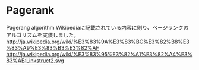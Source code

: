 Pagerank
========

Pagerang algorithm
Wikipediaに記載されている内容に則り、ページランクのアルゴリズムを実装しました。
http://ja.wikipedia.org/wiki/%E3%83%9A%E3%83%BC%E3%82%B8%E3%83%A9%E3%83%B3%E3%82%AF
http://ja.wikipedia.org/wiki/%E3%83%95%E3%82%A1%E3%82%A4%E3%83%AB:Linkstruct2.svg
